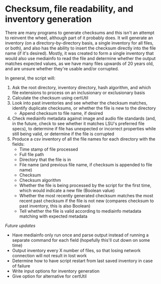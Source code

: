 # Checksum, file readability, and inventory generation 

There are many programs to generate checksums and this isn't an attempt to reinvent the wheel, although part of it probably does. It will generate an inventory (on a directory-by-directory basis, a single inventory for all files, or both), and also has the ability to insert the checksum directly into the file name (if it's desired). Mostly, it was created to form a single inventory that would also use mediainfo to read the file and determine whether the output matches expected values, as we have many files upwards of 20 years old, and are unsure whether they're usable and/or corrupted.

In general, the script will:
1. Ask the root directory, inventory directory, hash algorithm, 
   and which file extensions to process on an inclusionary or exclusionary basis
2. Calculate the checksum using certUtil
3. Look into past inventories and see whether the checksum matches, 
   identify duplicate checksums, or whether the file is new to the directory
    * Append checksum to file name, if desired
4. Check mediainfo metadata against image and audio file standards
   (and, in the future, check to see whether it matches LSU's preferred file specs),
   to determine if file has unexpected or incorrect properties while still being 
   valid, or determine if the file is corrupted
5. Produce a csv inventory of all the file names for each directory
   with the fields:
    * Time stamp of file processed
    * Full file path
    * Directory that the file is in
    * File name (and previous file name, if checksum is appended to file name)
    * Checksum
    * Checksum algorithm
    * Whether the file is being processed by the script for the first time,
      which would indicate a new file (Boolean value)
    * Whether the most recently generated checksum matches the most recent
      past checksum if the file is not new
      (compares checksum to past inventory, this is also Boolean)
    * Tell whether the file is valid according to
      mediainfo metadata matching with expected metadata

*Future updates*
* Have mediainfo only run once and parse output instead of running a separate command 
  for each field (hopefully this'll cut down on some time)
* Output inventory every X number of files, so that losing network connection will not 
  result in lost work
* Determine how to have script restart from last saved inventory in case of failure
* Write input options for inventory generation
* Give option for alternative for certUtil
